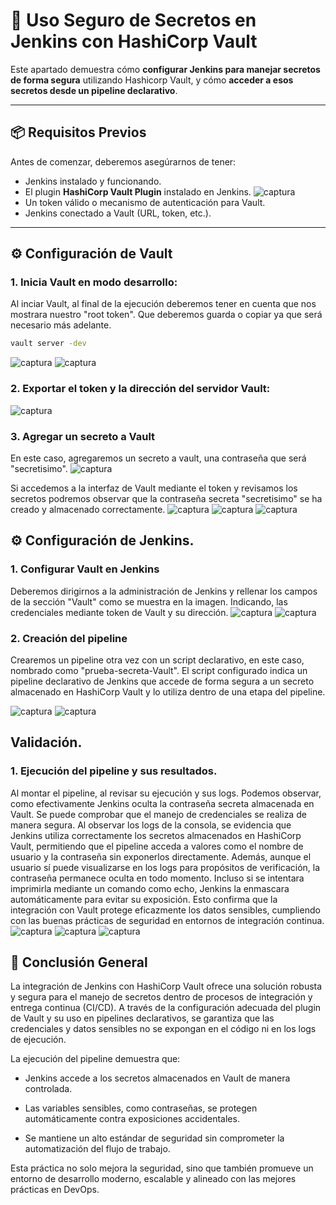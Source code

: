 # 🔐 Uso Seguro de Secretos en Jenkins con HashiCorp Vault

Este apartado demuestra cómo **configurar Jenkins para manejar secretos de forma segura** utilizando Hashicorp Vault, y cómo **acceder a esos secretos desde un pipeline declarativo**.

---

## 📦 Requisitos Previos

Antes de comenzar, deberemos asegúrarnos de tener:

- Jenkins instalado y funcionando.
- El plugin **HashiCorp Vault Plugin** instalado en Jenkins.
![captura](images/Captura15.PNG)
- Un token válido o mecanismo de autenticación para Vault.
- Jenkins conectado a Vault (URL, token, etc.).

---

## ⚙️ Configuración de Vault

### 1. **Inicia Vault en modo desarrollo:**

Al inciar Vault, al final de la ejecución deberemos tener en cuenta que nos mostrara nuestro "root token". Que deberemos guarda o copiar ya que será necesario más adelante.

   ```bash
   vault server -dev
   ```
![captura](images/Captura17.PNG)
![captura](images/Captura18.PNG)

### 2. **Exportar el token y la dirección del servidor Vault:**

![captura](images/Captura19.PNG)

### 3. **Agregar un secreto a Vault**
En este caso, agregaremos un secreto a vault, una contraseña que será "secretisimo".
![captura](images/Captura20.PNG)

Si accedemos a la interfaz de Vault mediante el token y revisamos los secretos podremos observar que la contraseña secreta "secretisimo" se ha creado y almacenado correctamente.
![captura](images/Captura29.PNG)
![captura](images/Captura30.PNG)
![captura](images/Captura31.PNG)

## ⚙️ Configuración de Jenkins.

### 1. **Configurar Vault en Jenkins**
Deberemos dirigirnos a la administración de Jenkins y rellenar los campos de la sección "Vault" como se muestra en la imagen. Indicando, las credenciales mediante token de Vault y su dirección.
![captura](images/Captura21.PNG)
![captura](images/Captura22.PNG)

### 2. **Creación del pipeline**
Crearemos un pipeline otra vez con un script declarativo, en este caso, nombrado como "prueba-secreta-Vault". El script configurado indica un pipeline declarativo de Jenkins que accede de forma segura a un secreto almacenado en HashiCorp Vault y lo utiliza dentro de una etapa del pipeline.

![captura](images/Captura23.PNG)
![captura](images/Captura25.PNG)

## Validación.

### 1. **Ejecución del pipeline y sus resultados.**

Al montar el pipeline, al revisar su ejecución y sus logs. Podemos observar, como efectivamente Jenkins oculta la contraseña secreta almacenada en Vault. Se puede comprobar que el manejo de credenciales se realiza de manera segura. Al observar los logs de la consola, se evidencia que Jenkins utiliza correctamente los secretos almacenados en HashiCorp Vault, permitiendo que el pipeline acceda a valores como el nombre de usuario y la contraseña sin exponerlos directamente. Además, aunque el usuario sí puede visualizarse en los logs para propósitos de verificación, la contraseña permanece oculta en todo momento. Incluso si se intentara imprimirla mediante un comando como echo, Jenkins la enmascara automáticamente para evitar su exposición. Esto confirma que la integración con Vault protege eficazmente los datos sensibles, cumpliendo con las buenas prácticas de seguridad en entornos de integración continua.
![captura](images/Captura26.PNG)
![captura](images/Captura27.PNG)
![captura](images/Captura28.PNG)

## 🧩 Conclusión General
La integración de Jenkins con HashiCorp Vault ofrece una solución robusta y segura para el manejo de secretos dentro de procesos de integración y entrega continua (CI/CD). A través de la configuración adecuada del plugin de Vault y su uso en pipelines declarativos, se garantiza que las credenciales y datos sensibles no se expongan en el código ni en los logs de ejecución.

La ejecución del pipeline demuestra que:

- Jenkins accede a los secretos almacenados en Vault de manera controlada.

- Las variables sensibles, como contraseñas, se protegen automáticamente contra exposiciones accidentales.

- Se mantiene un alto estándar de seguridad sin comprometer la automatización del flujo de trabajo.

Esta práctica no solo mejora la seguridad, sino que también promueve un entorno de desarrollo moderno, escalable y alineado con las mejores prácticas en DevOps.

